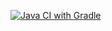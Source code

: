 [![Java CI with Gradle](https://github.com/MilanaVladimirKi/3testVI/blob/master/.github/workflows/gradle.yml/badge.svg)](https://github.com/MilanaVladimirKi/3testVI/blob/master/.github/workflows/gradle.yml)
